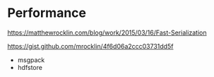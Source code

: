 # Performance

https://matthewrocklin.com/blog/work/2015/03/16/Fast-Serialization

https://gist.github.com/mrocklin/4f6d06a2ccc03731dd5f

- msgpack
- hdfstore
